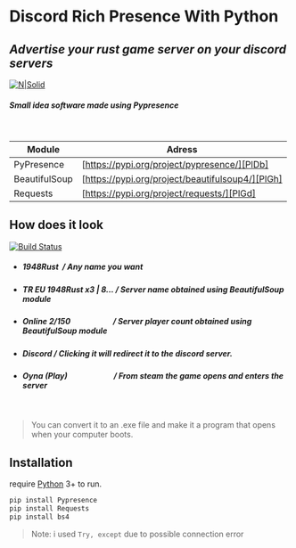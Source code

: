 # Discord Rich Presence With Python
## _Advertise your rust game server on your discord servers_

[![N|Solid](https://cdn.discordapp.com/attachments/667312591294693377/841005876559216680/program-a-custom-discord-bot-for-you.png)](https://nodesource.com/products/nsolid)



##### Small idea software made using Pypresence
 ­ 
 
| Module | Adress |
| ------ | ------ |
| PyPresence | [https://pypi.org/project/pypresence/][PlDb] |
| BeautifulSoup | [https://pypi.org/project/beautifulsoup4/][PlGh] |
| Requests | [https://pypi.org/project/requests/][PlGd] |




## How does it look
[![Build Status](https://cdn.discordapp.com/attachments/834193880206278746/840963759731245056/unknown.png)](https://travis-ci.org/joemccann/dillinger)
- ##### 1948Rust ­ ­ ­ ­ ­ ­ ­ ­ ­ ­ ­ ­ ­ ­ ­ ­ ­ ­ ­ ­ ­ ­ ­ ­ ­ ­ ­ ­ ­ ­ ­/ Any name you want
- ##### TR EU 1948Rust x3 | 8... / Server name obtained using BeautifulSoup module
- ##### Online 2/150  ­ ­ ­ ­ ­ ­ ­ ­ ­ ­ ­ ­ ­ ­ ­ ­ ­ ­ ­ ­ ­ ­ ­/ Server player count obtained using BeautifulSoup module
- ##### Discord   ­ ­ ­ ­ ­ ­ ­ ­ ­ ­ ­ ­ ­ ­ ­ ­ ­ ­ ­ ­ ­ ­ ­ ­ ­ ­ ­ ­ ­ ­ ­ ­ ­ ­/ Clicking it will redirect it to the discord server.
- ##### Oyna (Play)­ ­ ­ ­ ­ ­ ­ ­ ­ ­ ­ ­ ­ ­ ­ ­ ­ ­ ­ ­ ­ ­ ­ ­ ­ ­/ From steam the game opens and enters the server

­

> You can convert it to an .exe file and make it a program that opens when your computer boots.






## Installation

require [Python](https://www.python.org/downloads/) 3+ to run.



```sh
pip install Pypresence
pip install Requests
pip install bs4
```


> Note: i used `Try, except` due to possible connection error



   [dill]: <https://github.com/joemccann/dillinger>
   [git-repo-url]: <https://github.com/joemccann/dillinger.git>
   [john gruber]: <http://daringfireball.net>
   [df1]: <http://daringfireball.net/projects/markdown/>
   [markdown-it]: <https://github.com/markdown-it/markdown-it>
   [Ace Editor]: <http://ace.ajax.org>
   [node.js]: <http://nodejs.org>
   [Twitter Bootstrap]: <http://twitter.github.com/bootstrap/>
   [jQuery]: <http://jquery.com>
   [@tjholowaychuk]: <http://twitter.com/tjholowaychuk>
   [express]: <http://expressjs.com>
   [AngularJS]: <http://angularjs.org>
   [Gulp]: <http://gulpjs.com>

   [PlDb]: <https://github.com/joemccann/dillinger/tree/master/plugins/dropbox/README.md>
   [PlGh]: <https://github.com/joemccann/dillinger/tree/master/plugins/github/README.md>
   [PlGd]: <https://github.com/joemccann/dillinger/tree/master/plugins/googledrive/README.md>
   [PlOd]: <https://github.com/joemccann/dillinger/tree/master/plugins/onedrive/README.md>
   [PlMe]: <https://github.com/joemccann/dillinger/tree/master/plugins/medium/README.md>
   [PlGa]: <https://github.com/RahulHP/dillinger/blob/master/plugins/googleanalytics/README.md>
